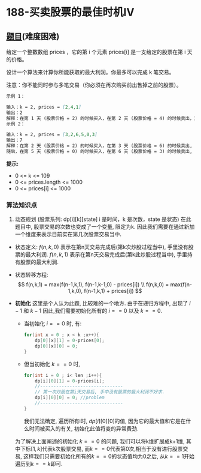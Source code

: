 # 188-买卖股票的最佳时机IV 

## [题目](https://leetcode-cn.com/problems/best-time-to-buy-and-sell-stock-iv/)(难度困难)

给定一个整数数组 prices ，它的第 i 个元素 prices[i] 是一支给定的股票在第 i 天的价格。

设计一个算法来计算你所能获取的最大利润。你最多可以完成 k 笔交易。

注意：你不能同时参与多笔交易（你必须在再次购买前出售掉之前的股票）。

~~~markdown
示例 1：

输入：k = 2, prices = [2,4,1]
输出：2
解释：在第 1 天 (股票价格 = 2) 的时候买入，在第 2 天 (股票价格 = 4) 的时候卖出，这笔交易所能获得利润 = 4-2 = 2 。
示例 2：

输入：k = 2, prices = [3,2,6,5,0,3]
输出：7
解释：在第 2 天 (股票价格 = 2) 的时候买入，在第 3 天 (股票价格 = 6) 的时候卖出, 这笔交易所能获得利润 = 6-2 = 4 。
随后，在第 5 天 (股票价格 = 0) 的时候买入，在第 6 天 (股票价格 = 3) 的时候卖出, 这笔交易所能获得利润 = 3-0 = 3 。
~~~

**提示:**
- 0 <= k <= 109
- 0 <= prices.length <= 1000
- 0 <= prices[i] <= 1000

### 算法知识点
1. 动态规划 (股票系列: dp[i][k][state] i 是时间，k 是次数，state 是状态)
在此题目中, 股票交易的次数也变成了一个变量, 限定为k. 因此我们需要在通过新加一个维度来表示目前实在第几次股票交易当中. 

- 状态定义:
$f(n,k,0)$ 表示在第n天交易完成后(第k次炒股过程当中), 手里没有股票的最大利润.
$f(n,k,1)$ 表示在第n天交易完成后(第k此炒股过程当中), 手里持有股票的最大利润.

- 状态转移方程:
$$
f(n,k,1) = max(f(n-1,k,1), f(n-1,k-1,0) - prices[i]) \\
f(n,k,0) = max(f(n-1,k,0), f(n-1,k,1) + prices[i])
$$

- **初始化**
这里是个人认为此题, 比较难的一个地方.
由于在递归方程中, 出现了 $i-1$ 和 $k-1$ 因此,我们需要初始化所有的 $i==0$ 以及 $k==0$.
    - 当初始化 $i==0$ 时, 有:

        ~~~ Java
        for(int x = 0 ; x < k ;x++){
            dp[0][x][1] = 0-prices[0];
            dp[0][x][0] = 0;
        }
        ~~~

    - 但当初始化 $k==0$ 时, 

        ~~~ Java
        for(int i = 0 ; i< len ;i++){
            dp[i][0][1] = 0-prices[i];
            //-------------------------------
            // 第一次炒股在第i天交易后, 手中没有股票的最大利润不好求.
            dp[i][0][0] = 0; //problem
            //-------------------------------
        } 
        ~~~

        我们无法确定, 遍历所有i时, $dp[i][0][0]$的值, 因为它的最大值和它是在什么时间被买入的有关, 初始化此值将变的异常费劲.

    为了解决上面阐述的初始化 $k==0$ 的问题, 我们可以将k维扩展成k+1维, 其中下标$[1,k]$代表k次股票交易, 而$k==0$代表第0次,相当于没有进行股票交易, 这样我们只需要初始化所有的$k==0$的状态值均为0之后, 从$k==1$开始遍历到$k==k$即可. 